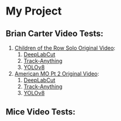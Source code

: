 # My Project

## Brian Carter Video Tests:
1. [Children of the Row Solo Original Video]():
   1. [DeepLabCut]()  
   3. [Track-Anything]()
   4. [YOLOv8]()  
2. [American MO Pt 2 Original Video]():  
   1. [DeepLabCut]()  
   2. [Track-Anything]()  
   3. [YOLOv8]()  

## Mice Video Tests:
